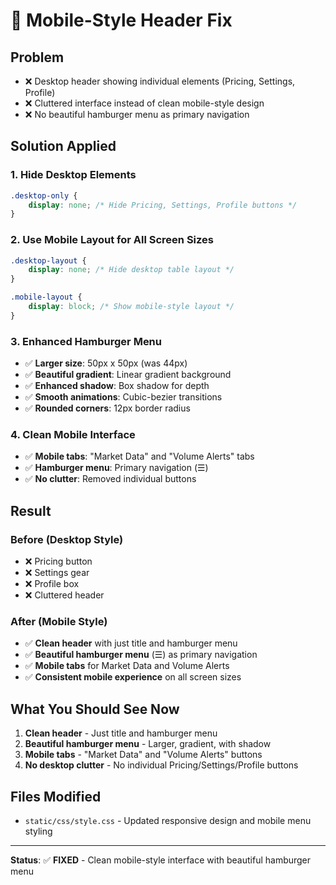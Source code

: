 # 📱 Mobile-Style Header Fix

## Problem
- ❌ Desktop header showing individual elements (Pricing, Settings, Profile)
- ❌ Cluttered interface instead of clean mobile-style design
- ❌ No beautiful hamburger menu as primary navigation

## Solution Applied

### 1. **Hide Desktop Elements**
```css
.desktop-only {
    display: none; /* Hide Pricing, Settings, Profile buttons */
}
```

### 2. **Use Mobile Layout for All Screen Sizes**
```css
.desktop-layout {
    display: none; /* Hide desktop table layout */
}

.mobile-layout {
    display: block; /* Show mobile-style layout */
}
```

### 3. **Enhanced Hamburger Menu**
- ✅ **Larger size**: 50px x 50px (was 44px)
- ✅ **Beautiful gradient**: Linear gradient background
- ✅ **Enhanced shadow**: Box shadow for depth
- ✅ **Smooth animations**: Cubic-bezier transitions
- ✅ **Rounded corners**: 12px border radius

### 4. **Clean Mobile Interface**
- ✅ **Mobile tabs**: "Market Data" and "Volume Alerts" tabs
- ✅ **Hamburger menu**: Primary navigation (☰)
- ✅ **No clutter**: Removed individual buttons

## Result

### Before (Desktop Style)
- ❌ Pricing button
- ❌ Settings gear
- ❌ Profile box
- ❌ Cluttered header

### After (Mobile Style)
- ✅ **Clean header** with just title and hamburger menu
- ✅ **Beautiful hamburger menu** (☰) as primary navigation
- ✅ **Mobile tabs** for Market Data and Volume Alerts
- ✅ **Consistent mobile experience** on all screen sizes

## What You Should See Now

1. **Clean header** - Just title and hamburger menu
2. **Beautiful hamburger menu** - Larger, gradient, with shadow
3. **Mobile tabs** - "Market Data" and "Volume Alerts" buttons
4. **No desktop clutter** - No individual Pricing/Settings/Profile buttons

## Files Modified
- `static/css/style.css` - Updated responsive design and mobile menu styling

---
**Status**: ✅ **FIXED** - Clean mobile-style interface with beautiful hamburger menu
